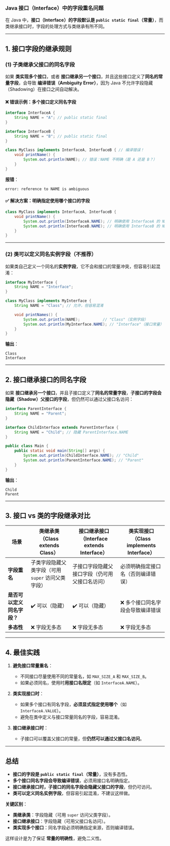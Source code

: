 ### **Java 接口（Interface）中的字段重名问题**  

在 Java 中，**接口（Interface）的字段默认是 `public static final`（常量）**，而类继承接口时，字段的处理方式与类继承有所不同。  

---

## **1. 接口字段的继承规则**
### **(1) 子类继承父接口的同名字段**
如果 **类实现多个接口**，或者 **接口继承另一个接口**，并且这些接口定义了**同名的常量字段**，会导致 **编译错误（Ambiguity Error）**，因为 Java 不允许字段隐藏（Shadowing）在接口之间自动解决。  

#### **❌ 错误示例：多个接口定义同名字段**
```java
interface InterfaceA {
    String NAME = "A"; // public static final
}

interface InterfaceB {
    String NAME = "B"; // public static final
}

class MyClass implements InterfaceA, InterfaceB { // 编译错误！
    void printName() {
        System.out.println(NAME); // 错误：NAME 不明确（是 A 还是 B？）
    }
}
```
**报错**：
```
error: reference to NAME is ambiguous
```

#### **✅ 解决方案：明确指定使用哪个接口的字段**
```java
class MyClass implements InterfaceA, InterfaceB {
    void printName() {
        System.out.println(InterfaceA.NAME); // 明确使用 InterfaceA 的 NAME
        System.out.println(InterfaceB.NAME); // 明确使用 InterfaceB 的 NAME
    }
}
```

---

### **(2) 类可以定义同名实例字段（不推荐）**
如果类自己定义一个同名的**实例字段**，它不会和接口的常量冲突，但容易引起混淆：
```java
interface MyInterface {
    String NAME = "Interface";
}

class MyClass implements MyInterface {
    String NAME = "Class"; // 允许，但容易混淆

    void printNames() {
        System.out.println(NAME);          // "Class"（实例字段）
        System.out.println(MyInterface.NAME); // "Interface"（接口常量）
    }
}
```
**输出**：
```
Class
Interface
```

---

## **2. 接口继承接口的同名字段**
如果 **接口继承另一个接口**，并且子接口定义了**同名的常量字段**，**子接口的字段会隐藏（Shadow）父接口的字段**，但仍然可以通过父接口名访问：
```java
interface ParentInterface {
    String NAME = "Parent";
}

interface ChildInterface extends ParentInterface {
    String NAME = "Child"; // 隐藏 ParentInterface.NAME
}

public class Main {
    public static void main(String[] args) {
        System.out.println(ChildInterface.NAME); // "Child"
        System.out.println(ParentInterface.NAME); // "Parent"
    }
}
```
**输出**：
```
Child
Parent
```

---

## **3. 接口 vs 类的字段继承对比**
| 场景 | **类继承类（Class extends Class）** | **接口继承接口（Interface extends Interface）** | **类实现接口（Class implements Interface）** |
|------|--------------------------------|--------------------------------|--------------------------------|
| **字段重名** | 子类字段隐藏父类字段（可用 `super` 访问父类字段） | 子接口字段隐藏父接口字段（仍可用父接口名访问） | 必须明确指定接口名（否则编译错误） |
| **是否可以定义同名字段？** | ✔️ 可以（隐藏） | ✔️ 可以（隐藏） | ❌ 多个接口同名字段会导致编译错误 |
| **多态性** | ❌ 字段无多态 | ❌ 字段无多态 | ❌ 字段无多态 |

---

## **4. 最佳实践**
1. **避免接口常量重名**：  
   - 不同接口尽量使用不同的常量名，如 `MAX_SIZE_A` 和 `MAX_SIZE_B`。  
   - 如果必须同名，使用时**用接口名限定**（如 `InterfaceA.NAME`）。  

2. **类实现接口时**：  
   - 如果多个接口有同名字段，**必须显式指定使用哪个**（如 `InterfaceA.VALUE`）。  
   - 避免在类中定义与接口常量同名的字段，容易混淆。  

3. **接口继承接口时**：  
   - 子接口可以覆盖父接口的常量，但**仍然可以通过父接口名访问**。  

---

## **总结**
- **接口的字段是 `public static final`（常量）**，没有多态性。  
- **多个接口同名字段会导致编译错误**，必须用接口名明确指定。  
- **接口继承接口时，子接口的同名字段会隐藏父接口的字段**，但仍可访问。  
- **类可以定义同名实例字段**，但容易引起混淆，不建议这样做。  

**关键区别**：
- **类继承类**：字段隐藏（可用 `super` 访问父类字段）。  
- **接口继承接口**：字段隐藏（可用父接口名访问）。  
- **类实现多个接口**：同名字段必须明确指定来源，否则编译错误。  

这样设计是为了保证 **常量的明确性**，避免二义性。